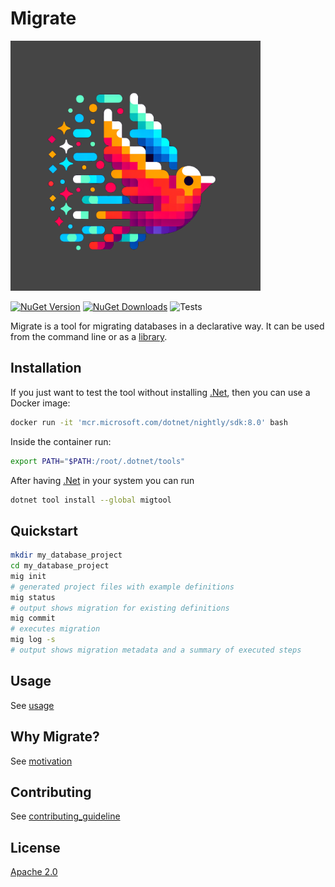 <p align="center">
  <h1>Migrate</h1>
  <img
    width="400"
    src="https://raw.githubusercontent.com/lamg/migrate/master/doc/images/logo.png"
    alt="Migrate – Declarative migrations with SQL"
  />
</p>

[![NuGet Version][nuget-version]][migtool]
[![NuGet Downloads][nuget-downloads]][migtool]
![Tests][tests]

Migrate is a tool for migrating databases in a declarative way. It can be used from the command line or as a [library][MigrateLib].

## Installation

If you just want to test the tool without installing [.Net][dotnet],
then you can use a Docker image:

```sh
docker run -it 'mcr.microsoft.com/dotnet/nightly/sdk:8.0' bash
```

Inside the container run:

```sh
export PATH="$PATH:/root/.dotnet/tools"
```

After having [.Net][dotnet] in your system you can run

```sh
dotnet tool install --global migtool
```

## Quickstart

```sh
mkdir my_database_project
cd my_database_project
mig init
# generated project files with example definitions
mig status
# output shows migration for existing definitions
mig commit
# executes migration
mig log -s
# output shows migration metadata and a summary of executed steps
```

## Usage

See [usage](doc/usage.md)

## Why Migrate?

See [motivation](doc/motivation.md)

## Contributing

See [contributing_guideline](doc/contributing_guideline.md)

## License

[Apache 2.0][apache2]

[dotnet]: https://dotnet.microsoft.com/en-us/download/dotnet/8.0

[apache2]: https://www.apache.org/licenses/LICENSE-2.0

[migtool]: https://www.nuget.org/packages/migtool
[MigrateLib]: https://www.nuget.org/packages/MigrateLib
[nuget-version]: https://img.shields.io/nuget/v/migtool?style=flat-square
[nuget-downloads]: https://img.shields.io/nuget/dt/migtool?style=flat-square
[tests]: https://img.shields.io/github/actions/workflow/status/lamg/migrate/test.yml?style=flat-square&label=tests